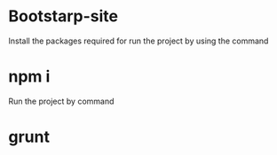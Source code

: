 # Bootstarp-site

Install the packages required for run the project by using the command

# npm i

Run the project by command

# grunt
